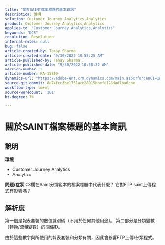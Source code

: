 ```yaml
---
title: "關於SAINT檔案標題的基本資訊"
description: 說明
solution: Customer Journey Analytics,Analytics
product: Customer Journey Analytics,Analytics
applies-to: "Customer Journey Analytics,Analytics"
keywords: "KCS"
resolution: Resolution
internal-notes: null
bug: false
article-created-by: Tanay Sharma .
article-created-date: "9/30/2022 10:55:25 AM"
article-published-by: Tanay Sharma .
article-published-date: "9/30/2022 10:58:32 AM"
version-number: 3
article-number: KA-15860
dynamics-url: "https://adobe-ent.crm.dynamics.com/main.aspx?forceUCI=1&pagetype=entityrecord&etn=knowledgearticle&id=bbc6275e-ae40-ed11-9db1-0022480868ff"
source-git-commit: 8e74fcc3be1751ace28915bbefe128dad7ba6cbe
workflow-type: tm+mt
source-wordcount: '101'
ht-degree: 7%

---
```


# 關於SAINT檔案標題的基本資訊

## 說明

<b>環境</b>
- Customer Journey Analytics
- Analytics



<b>問題/症狀</b>
C3欄在Saint分類範本的檔案標題中代表什麼？ 它對FTP saint上傳程式有影響嗎？


## 解析度


第一個是報表套裝的數值識別碼（不用於任何其他用途）。 第二部分是分類變數（轉換/流量變數）的關係ID。

由於這些數字與所使用的報表套裝和分類有關，因此會影響FTP上傳/分類程式。
